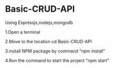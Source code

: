 # Basic-CRUD-API
Using Expressjs,nodejs,mongodb

1.Open a terminal

2.Move to the location
  cd Basic-CRUD-API

3.install NPM package by command
      "npm install"
      
4.Run the command to start the project
      "npm start"
